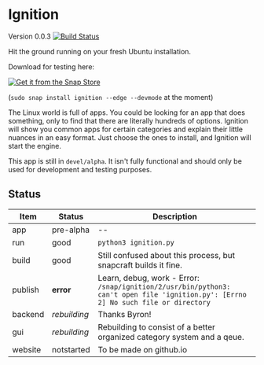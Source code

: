 # Ignition
Version 0.0.3 [![Build Status](https://travis-ci.org/Spiffily/ignition.svg?branch=master)](https://travis-ci.org/Spiffily/ignition)

Hit the ground running on your fresh Ubuntu installation.

Download for testing here:

<a href="https://snapcraft.io/ignition">
<img alt="Get it from the Snap Store" src="https://snapcraft.io/static/images/badges/en/snap-store-black.svg" />
</a>

(`sudo snap install ignition --edge --devmode` at the moment)

The Linux world is full of apps. You could be looking for an app that does something, only to find that there are literally hundreds of options. Ignition will show you common apps for certain categories and explain their little nuances in an easy format. Just choose the ones to install, and Ignition will start the engine.

  This app is still in `devel/alpha`. It isn't fully functional and should only be used for development and testing purposes.

  ## Status

  | Item    | Status     | Description |
  | ------- | ---------- | ---------- |
  | app     | pre-alpha  | -- |
  | run     | good       | `python3 ignition.py` |
  | build   | good       | Still confused about this process, but snapcraft builds it fine. |
  | publish | **error**  | Learn, debug, work - Error: `/snap/ignition/2/usr/bin/python3: can't open file 'ignition.py': [Errno 2] No such file or directory` |
  | backend | *rebuilding* | Thanks Byron! |
  | gui     | *rebuilding* | Rebuilding to consist of a better organized category system and a qeue. |
  | website | notstarted | To be made on github.io |

